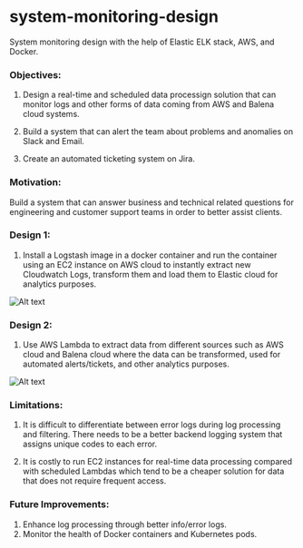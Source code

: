 # system-monitoring-design
System monitoring design with the help of Elastic ELK stack, AWS, and Docker.

### Objectives:
1. Design a real-time and scheduled data processign solution that can monitor logs
and other forms of data coming from AWS and Balena cloud systems.

2. Build a system that can alert the team about problems and anomalies on Slack and Email.

3. Create an automated ticketing system on Jira.

### Motivation:
Build a system that can answer business and technical related questions for 
engineering and customer support teams in order to better assist clients.


### Design 1:
1. Install a Logstash image in a docker container and run the container using an EC2
instance on AWS cloud to instantly extract new Cloudwatch Logs, transform them and 
load them to Elastic cloud for analytics purposes.


![Alt text](images/design1.png?raw=true "Title")


### Design 2:
1. Use AWS Lambda to extract data from different sources such as AWS cloud and Balena
cloud where the data can be transformed, used for automated alerts/tickets, and other
analytics purposes.


![Alt text](images/design2.png?raw=true "Title")


### Limitations:
1. It is difficult to differentiate between error logs during log processing and filtering. 
There needs to be a better backend logging system that assigns unique codes to each error.

2. It is costly to run EC2 instances for real-time data processing compared with scheduled 
Lambdas which tend to be a cheaper solution for data that does not require frequent access.

### Future Improvements:
1. Enhance log processing through better info/error logs.
2. Monitor the health of Docker containers and Kubernetes pods.
